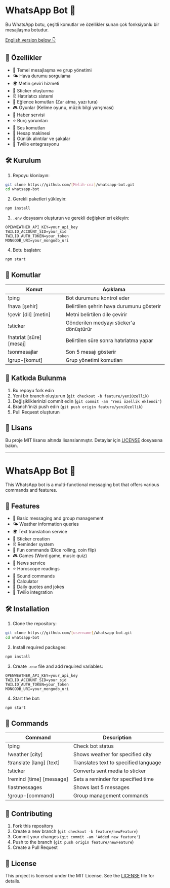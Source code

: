 # WhatsApp Bot 🤖

Bu WhatsApp botu, çeşitli komutlar ve özellikler sunan çok fonksiyonlu bir mesajlaşma botudur.

[English version below 👇](#english)

## 🚀 Özellikler

- 💬 Temel mesajlaşma ve grup yönetimi
- 🌤️ Hava durumu sorgulama
- 🌍 Metin çeviri hizmeti
- 🎯 Sticker oluşturma
- ⏰ Hatırlatıcı sistemi
- 🎲 Eğlence komutları (Zar atma, yazı tura)
- 🎮 Oyunlar (Kelime oyunu, müzik bilgi yarışması)
- 📰 Haber servisi
- ⭐ Burç yorumları
- 🎵 Ses komutları
- 🧮 Hesap makinesi
- 💭 Günlük alıntılar ve şakalar
- 📱 Twilio entegrasyonu

## 🛠️ Kurulum

1. Repoyu klonlayın:
```bash
git clone https://github.com/[Melih-cnz]/whatsapp-bot.git
cd whatsapp-bot
```

2. Gerekli paketleri yükleyin:
```bash
npm install
```

3. `.env` dosyasını oluşturun ve gerekli değişkenleri ekleyin:
```env
OPENWEATHER_API_KEY=your_api_key
TWILIO_ACCOUNT_SID=your_sid
TWILIO_AUTH_TOKEN=your_token
MONGODB_URI=your_mongodb_uri
```

4. Botu başlatın:
```bash
npm start
```

## 📝 Komutlar

| Komut | Açıklama |
|-------|-----------|
| !ping | Bot durumunu kontrol eder |
| !hava [şehir] | Belirtilen şehrin hava durumunu gösterir |
| !çevir [dil] [metin] | Metni belirtilen dile çevirir |
| !sticker | Gönderilen medyayı sticker'a dönüştürür |
| !hatırlat [süre] [mesaj] | Belirtilen süre sonra hatırlatma yapar |
| !sonmesajlar | Son 5 mesajı gösterir |
| !grup-[komut] | Grup yönetimi komutları |

## 🤝 Katkıda Bulunma

1. Bu repoyu fork edin
2. Yeni bir branch oluşturun (`git checkout -b feature/yeniOzellik`)
3. Değişikliklerinizi commit edin (`git commit -am 'Yeni özellik eklendi'`)
4. Branch'inizi push edin (`git push origin feature/yeniOzellik`)
5. Pull Request oluşturun

## 📄 Lisans

Bu proje MIT lisansı altında lisanslanmıştır. Detaylar için [LICENSE](LICENSE) dosyasına bakın.

---

<a name="english"></a>
# WhatsApp Bot 🤖

This WhatsApp bot is a multi-functional messaging bot that offers various commands and features.

## 🚀 Features

- 💬 Basic messaging and group management
- 🌤️ Weather information queries
- 🌍 Text translation service
- 🎯 Sticker creation
- ⏰ Reminder system
- 🎲 Fun commands (Dice rolling, coin flip)
- 🎮 Games (Word game, music quiz)
- 📰 News service
- ⭐ Horoscope readings
- 🎵 Sound commands
- 🧮 Calculator
- 💭 Daily quotes and jokes
- 📱 Twilio integration

## 🛠️ Installation

1. Clone the repository:
```bash
git clone https://github.com/[username]/whatsapp-bot.git
cd whatsapp-bot
```

2. Install required packages:
```bash
npm install
```

3. Create `.env` file and add required variables:
```env
OPENWEATHER_API_KEY=your_api_key
TWILIO_ACCOUNT_SID=your_sid
TWILIO_AUTH_TOKEN=your_token
MONGODB_URI=your_mongodb_uri
```

4. Start the bot:
```bash
npm start
```

## 📝 Commands

| Command | Description |
|---------|-------------|
| !ping | Check bot status |
| !weather [city] | Shows weather for specified city |
| !translate [lang] [text] | Translates text to specified language |
| !sticker | Converts sent media to sticker |
| !remind [time] [message] | Sets a reminder for specified time |
| !lastmessages | Shows last 5 messages |
| !group-[command] | Group management commands |

## 🤝 Contributing

1. Fork this repository
2. Create a new branch (`git checkout -b feature/newFeature`)
3. Commit your changes (`git commit -am 'Added new feature'`)
4. Push to the branch (`git push origin feature/newFeature`)
5. Create a Pull Request

## 📄 License

This project is licensed under the MIT License. See the [LICENSE](LICENSE) file for details. 